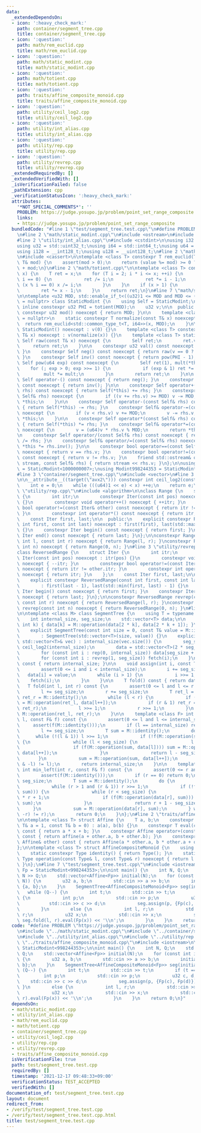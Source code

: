 ```yaml
---
data:
  _extendedDependsOn:
  - icon: ':heavy_check_mark:'
    path: container/segment_tree.cpp
    title: container/segment_tree.cpp
  - icon: ':question:'
    path: math/rem_euclid.cpp
    title: math/rem_euclid.cpp
  - icon: ':question:'
    path: math/static_modint.cpp
    title: math/static_modint.cpp
  - icon: ':question:'
    path: math/totient.cpp
    title: math/totient.cpp
  - icon: ':question:'
    path: traits/affine_composite_monoid.cpp
    title: traits/affine_composite_monoid.cpp
  - icon: ':question:'
    path: utility/ceil_log2.cpp
    title: utility/ceil_log2.cpp
  - icon: ':question:'
    path: utility/int_alias.cpp
    title: utility/int_alias.cpp
  - icon: ':question:'
    path: utility/rep.cpp
    title: utility/rep.cpp
  - icon: ':question:'
    path: utility/revrep.cpp
    title: utility/revrep.cpp
  _extendedRequiredBy: []
  _extendedVerifiedWith: []
  _isVerificationFailed: false
  _pathExtension: cpp
  _verificationStatusIcon: ':heavy_check_mark:'
  attributes:
    '*NOT_SPECIAL_COMMENTS*': ''
    PROBLEM: https://judge.yosupo.jp/problem/point_set_range_composite
    links:
    - https://judge.yosupo.jp/problem/point_set_range_composite
  bundledCode: "#line 1 \"test/segment_tree.test.cpp\"\n#define PROBLEM \"https://judge.yosupo.jp/problem/point_set_range_composite\"\
    \n#line 2 \"math/static_modint.cpp\"\n#include <ostream>\n#include <type_traits>\n\
    #line 2 \"utility/int_alias.cpp\"\n#include <cstdint>\n\nusing i32 = std::int32_t;\n\
    using u32 = std::uint32_t;\nusing i64 = std::int64_t;\nusing u64 = std::uint64_t;\n\
    using i128 = __int128_t;\nusing u128 = __uint128_t;\n#line 2 \"math/rem_euclid.cpp\"\
    \n#include <cassert>\n\ntemplate <class T> constexpr T rem_euclid(T value, const\
    \ T& mod) {\n    assert(mod > 0);\n    return (value %= mod) >= 0 ? value : value\
    \ + mod;\n}\n#line 2 \"math/totient.cpp\"\n\ntemplate <class T> constexpr T totient(T\
    \ x) {\n    T ret = x;\n    for (T i = 2; i * i <= x; ++i) {\n        if (x %\
    \ i == 0) {\n            ret /= i;\n            ret *= i - 1;\n            while\
    \ (x % i == 0) x /= i;\n        }\n    }\n    if (x > 1) {\n        ret /= x;\n\
    \        ret *= x - 1;\n    }\n    return ret;\n}\n#line 7 \"math/static_modint.cpp\"\
    \n\ntemplate <u32 MOD, std::enable_if_t<((u32)1 <= MOD and MOD <= ((u32)1 << 31))>*\
    \ = nullptr> class StaticModint {\n    using Self = StaticModint;\n\n    static\
    \ inline constexpr u32 PHI = totient(MOD);\n    u32 v;\n\n  public:\n    static\
    \ constexpr u32 mod() noexcept { return MOD; }\n\n    template <class T, std::enable_if_t<std::is_integral_v<T>>*\
    \ = nullptr>\n    static constexpr T normalize(const T& x) noexcept {\n      \
    \  return rem_euclid<std::common_type_t<T, i64>>(x, MOD);\n    }\n\n    constexpr\
    \ StaticModint() noexcept : v(0) {}\n    template <class T> constexpr StaticModint(const\
    \ T& x) noexcept : v(normalize(x)) {}\n    template <class T> static constexpr\
    \ Self raw(const T& x) noexcept {\n        Self ret;\n        ret.v = x;\n   \
    \     return ret;\n    }\n\n    constexpr u32 val() const noexcept { return v;\
    \ }\n    constexpr Self neg() const noexcept { return raw(v == 0 ? 0 : MOD - v);\
    \ }\n    constexpr Self inv() const noexcept { return pow(PHI - 1); }\n    constexpr\
    \ Self pow(u64 exp) const noexcept {\n        Self ret(1), mult(*this);\n    \
    \    for (; exp > 0; exp >>= 1) {\n            if (exp & 1) ret *= mult;\n   \
    \         mult *= mult;\n        }\n        return ret;\n    }\n\n    constexpr\
    \ Self operator-() const noexcept { return neg(); }\n    constexpr Self operator~()\
    \ const noexcept { return inv(); }\n\n    constexpr Self operator+(const Self&\
    \ rhs) const noexcept { return Self(*this) += rhs; }\n    constexpr Self& operator+=(const\
    \ Self& rhs) noexcept {\n        if ((v += rhs.v) >= MOD) v -= MOD;\n        return\
    \ *this;\n    }\n\n    constexpr Self operator-(const Self& rhs) const noexcept\
    \ { return Self(*this) -= rhs; }\n    constexpr Self& operator-=(const Self& rhs)\
    \ noexcept {\n        if (v < rhs.v) v += MOD;\n        v -= rhs.v;\n        return\
    \ *this;\n    }\n\n    constexpr Self operator*(const Self& rhs) const noexcept\
    \ { return Self(*this) *= rhs; }\n    constexpr Self& operator*=(const Self& rhs)\
    \ noexcept {\n        v = (u64)v * rhs.v % MOD;\n        return *this;\n    }\n\
    \n    constexpr Self operator/(const Self& rhs) const noexcept { return Self(*this)\
    \ /= rhs; }\n    constexpr Self& operator/=(const Self& rhs) noexcept { return\
    \ *this *= rhs.inv(); }\n\n    constexpr bool operator==(const Self& rhs) const\
    \ noexcept { return v == rhs.v; }\n    constexpr bool operator!=(const Self& rhs)\
    \ const noexcept { return v != rhs.v; }\n    friend std::ostream& operator<<(std::ostream&\
    \ stream, const Self& rhs) { return stream << rhs.v; }\n};\n\nusing Modint1000000007\
    \ = StaticModint<1000000007>;\nusing Modint998244353 = StaticModint<998244353>;\n\
    #line 3 \"container/segment_tree.cpp\"\n#include <vector>\n#line 3 \"utility/ceil_log2.cpp\"\
    \n\n__attribute__((target(\"avx2\"))) constexpr int ceil_log2(const u64 x) {\n\
    \    int e = 0;\n    while (((u64)1 << e) < x) ++e;\n    return e;\n}\n#line 2\
    \ \"utility/rep.cpp\"\n#include <algorithm>\n\nclass Range {\n    struct Iter\
    \ {\n        int itr;\n        constexpr Iter(const int pos) noexcept : itr(pos)\
    \ {}\n        constexpr void operator++() noexcept { ++itr; }\n        constexpr\
    \ bool operator!=(const Iter& other) const noexcept { return itr != other.itr;\
    \ }\n        constexpr int operator*() const noexcept { return itr; }\n    };\n\
    \    const Iter first, last;\n\n  public:\n    explicit constexpr Range(const\
    \ int first, const int last) noexcept : first(first), last(std::max(first, last))\
    \ {}\n    constexpr Iter begin() const noexcept { return first; }\n    constexpr\
    \ Iter end() const noexcept { return last; }\n};\n\nconstexpr Range rep(const\
    \ int l, const int r) noexcept { return Range(l, r); }\nconstexpr Range rep(const\
    \ int n) noexcept { return Range(0, n); }\n#line 3 \"utility/revrep.cpp\"\n\n\
    class ReversedRange {\n    struct Iter {\n        int itr;\n        constexpr\
    \ Iter(const int pos) noexcept : itr(pos) {}\n        constexpr void operator++()\
    \ noexcept { --itr; }\n        constexpr bool operator!=(const Iter& other) const\
    \ noexcept { return itr != other.itr; }\n        constexpr int operator*() const\
    \ noexcept { return itr; }\n    };\n    const Iter first, last;\n\n  public:\n\
    \    explicit constexpr ReversedRange(const int first, const int last) noexcept\n\
    \        : first(last - 1), last(std::min(first, last) - 1) {}\n    constexpr\
    \ Iter begin() const noexcept { return first; }\n    constexpr Iter end() const\
    \ noexcept { return last; }\n};\n\nconstexpr ReversedRange revrep(const int l,\
    \ const int r) noexcept { return ReversedRange(l, r); }\nconstexpr ReversedRange\
    \ revrep(const int n) noexcept { return ReversedRange(0, n); }\n#line 7 \"container/segment_tree.cpp\"\
    \n\ntemplate <class M> class SegmentTree {\n    using T = typename M::Type;\n\
    \    int internal_size, seg_size;\n    std::vector<T> data;\n\n    void fetch(const\
    \ int k) { data[k] = M::operation(data[2 * k], data[2 * k + 1]); }\n\n  public:\n\
    \    explicit SegmentTree(const int size = 0, const T& value = M::identity())\n\
    \        : SegmentTree(std::vector<T>(size, value)) {}\n    explicit SegmentTree(const\
    \ std::vector<T>& vec) : internal_size(vec.size()) {\n        seg_size = 1 <<\
    \ ceil_log2(internal_size);\n        data = std::vector<T>(2 * seg_size, M::identity());\n\
    \        for (const int i : rep(0, internal_size)) data[seg_size + i] = vec[i];\n\
    \        for (const int i : revrep(1, seg_size)) fetch(i);\n    }\n\n    int size()\
    \ const { return internal_size; }\n\n    void assign(int i, const T& value) {\n\
    \        assert(0 <= i and i < internal_size);\n        i += seg_size;\n     \
    \   data[i] = value;\n        while (i > 1) {\n            i >>= 1;\n        \
    \    fetch(i);\n        }\n    }\n\n    T fold() const { return data[1]; }\n \
    \   T fold(int l, int r) const {\n        assert(0 <= l and l <= r and r <= internal_size);\n\
    \        l += seg_size;\n        r += seg_size;\n        T ret_l = M::identity(),\
    \ ret_r = M::identity();\n        while (l < r) {\n            if (l & 1) ret_l\
    \ = M::operation(ret_l, data[l++]);\n            if (r & 1) ret_r = M::operation(data[--r],\
    \ ret_r);\n            l >>= 1;\n            r >>= 1;\n        }\n        return\
    \ M::operation(ret_l, ret_r);\n    }\n\n    template <class F> int max_right(int\
    \ l, const F& f) const {\n        assert(0 <= l and l <= internal_size);\n   \
    \     assert(f(M::identity()));\n        if (l == internal_size) return internal_size;\n\
    \        l += seg_size;\n        T sum = M::identity();\n        do {\n      \
    \      while (!(l & 1)) l >>= 1;\n            if (!f(M::operation(sum, data[l])))\
    \ {\n                while (l < seg_size) {\n                    l = 2 * l;\n\
    \                    if (f(M::operation(sum, data[l]))) sum = M::operation(sum,\
    \ data[l++]);\n                }\n                return l - seg_size;\n     \
    \       }\n            sum = M::operation(sum, data[l++]);\n        } while ((l\
    \ & -l) != l);\n        return internal_size;\n    }\n\n    template <class F>\
    \ int min_left(int r, const F& f) const {\n        assert(0 <= r and r <= internal_size);\n\
    \        assert(f(M::identity()));\n        if (r == 0) return 0;\n        r +=\
    \ seg_size;\n        T sum = M::identity();\n        do {\n            r -= 1;\n\
    \            while (r > 1 and (r & 1)) r >>= 1;\n            if (!f(M::operation(data[r],\
    \ sum))) {\n                while (r < seg_size) {\n                    r = 2\
    \ * r + 1;\n                    if (f(M::operation(data[r], sum))) sum = M::operation(data[r--],\
    \ sum);\n                }\n                return r + 1 - seg_size;\n       \
    \     }\n            sum = M::operation(data[r], sum);\n        } while ((r &\
    \ -r) != r);\n        return 0;\n    }\n};\n#line 2 \"traits/affine_composite_monoid.cpp\"\
    \n\ntemplate <class T> struct Affine {\n    T a, b;\n    constexpr Affine(const\
    \ T& a = 1, const T& b = 0) : a(a), b(b) {}\n    constexpr T eval(const T& x)\
    \ const { return a * x + b; }\n    constexpr Affine operator+(const Affine& other)\
    \ const { return affine(a + other.a, b + other.b); }\n    constexpr Affine composite(const\
    \ Affine& other) const { return Affine(a * other.a, b * other.a + other.b); }\n\
    };\n\ntemplate <class T> struct AffineCompositeMonoid {\n    using Type = Affine<T>;\n\
    \    static constexpr Type identity() { return Type(); }\n    static constexpr\
    \ Type operation(const Type& l, const Type& r) noexcept { return l.composite(r);\
    \ }\n};\n#line 7 \"test/segment_tree.test.cpp\"\n#include <iostream>\n\nusing\
    \ Fp = StaticModint<998244353>;\n\nint main() {\n    int N, Q;\n    std::cin >>\
    \ N >> Q;\n    std::vector<Affine<Fp>> initial(N);\n    for (const int i: rep(0,\
    \ N)) {\n        u32 a, b;\n        std::cin >> a >> b;\n        initial[i] =\
    \ {a, b};\n    }\n    SegmentTree<AffineCompositeMonoid<Fp>> seg(initial);\n \
    \   while (Q--) {\n        int t;\n        std::cin >> t;\n        if (t == 0)\
    \ {\n            int p;\n            std::cin >> p;\n            u32 c, d;\n \
    \           std::cin >> c >> d;\n            seg.assign(p, {Fp(c), Fp(d)});\n\
    \        }\n        else {\n            int l, r;\n            std::cin >> l >>\
    \ r;\n            u32 x;\n            std::cin >> x;\n            std::cout <<\
    \ seg.fold(l, r).eval(Fp(x)) << '\\n';\n        }\n    }\n    return 0;\n}\n"
  code: "#define PROBLEM \"https://judge.yosupo.jp/problem/point_set_range_composite\"\
    \n#include \"../math/static_modint.cpp\"\n#include \"../container/segment_tree.cpp\"\
    \n#include \"../utility/int_alias.cpp\"\n#include \"../utility/rep.cpp\"\n#include\
    \ \"../traits/affine_composite_monoid.cpp\"\n#include <iostream>\n\nusing Fp =\
    \ StaticModint<998244353>;\n\nint main() {\n    int N, Q;\n    std::cin >> N >>\
    \ Q;\n    std::vector<Affine<Fp>> initial(N);\n    for (const int i: rep(0, N))\
    \ {\n        u32 a, b;\n        std::cin >> a >> b;\n        initial[i] = {a,\
    \ b};\n    }\n    SegmentTree<AffineCompositeMonoid<Fp>> seg(initial);\n    while\
    \ (Q--) {\n        int t;\n        std::cin >> t;\n        if (t == 0) {\n   \
    \         int p;\n            std::cin >> p;\n            u32 c, d;\n        \
    \    std::cin >> c >> d;\n            seg.assign(p, {Fp(c), Fp(d)});\n       \
    \ }\n        else {\n            int l, r;\n            std::cin >> l >> r;\n\
    \            u32 x;\n            std::cin >> x;\n            std::cout << seg.fold(l,\
    \ r).eval(Fp(x)) << '\\n';\n        }\n    }\n    return 0;\n}"
  dependsOn:
  - math/static_modint.cpp
  - utility/int_alias.cpp
  - math/rem_euclid.cpp
  - math/totient.cpp
  - container/segment_tree.cpp
  - utility/ceil_log2.cpp
  - utility/rep.cpp
  - utility/revrep.cpp
  - traits/affine_composite_monoid.cpp
  isVerificationFile: true
  path: test/segment_tree.test.cpp
  requiredBy: []
  timestamp: '2021-12-17 09:48:33+09:00'
  verificationStatus: TEST_ACCEPTED
  verifiedWith: []
documentation_of: test/segment_tree.test.cpp
layout: document
redirect_from:
- /verify/test/segment_tree.test.cpp
- /verify/test/segment_tree.test.cpp.html
title: test/segment_tree.test.cpp
---
```

